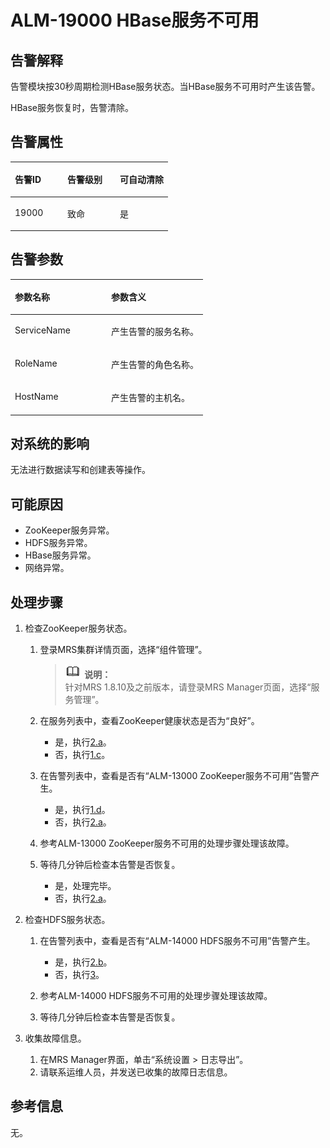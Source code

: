 # ALM-19000 HBase服务不可用<a name="ZH-CN_TOPIC_0191883110"></a>

## 告警解释<a name="zh-cn_topic_0191813964_section18389930"></a>

告警模块按30秒周期检测HBase服务状态。当HBase服务不可用时产生该告警。

HBase服务恢复时，告警清除。

## 告警属性<a name="zh-cn_topic_0191813964_section31291646"></a>

<a name="zh-cn_topic_0191813964_table57434139"></a>
<table><thead align="left"><tr id="zh-cn_topic_0191813964_row461342"><th class="cellrowborder" valign="top" width="33.33333333333333%" id="mcps1.1.4.1.1"><p id="zh-cn_topic_0191813964_p37368736"><a name="zh-cn_topic_0191813964_p37368736"></a><a name="zh-cn_topic_0191813964_p37368736"></a>告警ID</p>
</th>
<th class="cellrowborder" valign="top" width="33.33333333333333%" id="mcps1.1.4.1.2"><p id="zh-cn_topic_0191813964_p6968762"><a name="zh-cn_topic_0191813964_p6968762"></a><a name="zh-cn_topic_0191813964_p6968762"></a>告警级别</p>
</th>
<th class="cellrowborder" valign="top" width="33.33333333333333%" id="mcps1.1.4.1.3"><p id="zh-cn_topic_0191813964_p27598869"><a name="zh-cn_topic_0191813964_p27598869"></a><a name="zh-cn_topic_0191813964_p27598869"></a>可自动清除</p>
</th>
</tr>
</thead>
<tbody><tr id="zh-cn_topic_0191813964_row20915929"><td class="cellrowborder" valign="top" width="33.33333333333333%" headers="mcps1.1.4.1.1 "><p id="zh-cn_topic_0191813964_p16468652"><a name="zh-cn_topic_0191813964_p16468652"></a><a name="zh-cn_topic_0191813964_p16468652"></a>19000</p>
</td>
<td class="cellrowborder" valign="top" width="33.33333333333333%" headers="mcps1.1.4.1.2 "><p id="zh-cn_topic_0191813964_p58892473"><a name="zh-cn_topic_0191813964_p58892473"></a><a name="zh-cn_topic_0191813964_p58892473"></a>致命</p>
</td>
<td class="cellrowborder" valign="top" width="33.33333333333333%" headers="mcps1.1.4.1.3 "><p id="zh-cn_topic_0191813964_p5560998"><a name="zh-cn_topic_0191813964_p5560998"></a><a name="zh-cn_topic_0191813964_p5560998"></a>是</p>
</td>
</tr>
</tbody>
</table>

## 告警参数<a name="zh-cn_topic_0191813964_section13189358"></a>

<a name="zh-cn_topic_0191813964_table47787675"></a>
<table><thead align="left"><tr id="zh-cn_topic_0191813964_row20947391"><th class="cellrowborder" valign="top" width="50%" id="mcps1.1.3.1.1"><p id="zh-cn_topic_0191813964_p19017142"><a name="zh-cn_topic_0191813964_p19017142"></a><a name="zh-cn_topic_0191813964_p19017142"></a>参数名称</p>
</th>
<th class="cellrowborder" valign="top" width="50%" id="mcps1.1.3.1.2"><p id="zh-cn_topic_0191813964_p63993496"><a name="zh-cn_topic_0191813964_p63993496"></a><a name="zh-cn_topic_0191813964_p63993496"></a>参数含义</p>
</th>
</tr>
</thead>
<tbody><tr id="zh-cn_topic_0191813964_row16090703"><td class="cellrowborder" valign="top" width="50%" headers="mcps1.1.3.1.1 "><p id="zh-cn_topic_0191813964_p28278595"><a name="zh-cn_topic_0191813964_p28278595"></a><a name="zh-cn_topic_0191813964_p28278595"></a>ServiceName</p>
</td>
<td class="cellrowborder" valign="top" width="50%" headers="mcps1.1.3.1.2 "><p id="zh-cn_topic_0191813964_p8864859"><a name="zh-cn_topic_0191813964_p8864859"></a><a name="zh-cn_topic_0191813964_p8864859"></a>产生告警的服务名称。</p>
</td>
</tr>
<tr id="zh-cn_topic_0191813964_row12674872"><td class="cellrowborder" valign="top" width="50%" headers="mcps1.1.3.1.1 "><p id="zh-cn_topic_0191813964_p20031746"><a name="zh-cn_topic_0191813964_p20031746"></a><a name="zh-cn_topic_0191813964_p20031746"></a>RoleName</p>
</td>
<td class="cellrowborder" valign="top" width="50%" headers="mcps1.1.3.1.2 "><p id="zh-cn_topic_0191813964_p11958757"><a name="zh-cn_topic_0191813964_p11958757"></a><a name="zh-cn_topic_0191813964_p11958757"></a>产生告警的角色名称。</p>
</td>
</tr>
<tr id="zh-cn_topic_0191813964_row40519951"><td class="cellrowborder" valign="top" width="50%" headers="mcps1.1.3.1.1 "><p id="zh-cn_topic_0191813964_p60890569"><a name="zh-cn_topic_0191813964_p60890569"></a><a name="zh-cn_topic_0191813964_p60890569"></a>HostName</p>
</td>
<td class="cellrowborder" valign="top" width="50%" headers="mcps1.1.3.1.2 "><p id="zh-cn_topic_0191813964_p33189039"><a name="zh-cn_topic_0191813964_p33189039"></a><a name="zh-cn_topic_0191813964_p33189039"></a>产生告警的主机名。</p>
</td>
</tr>
</tbody>
</table>

## 对系统的影响<a name="zh-cn_topic_0191813964_section51595365"></a>

无法进行数据读写和创建表等操作。

## 可能原因<a name="zh-cn_topic_0191813964_section61705107"></a>

-   ZooKeeper服务异常。
-   HDFS服务异常。
-   HBase服务异常。
-   网络异常。

## 处理步骤<a name="zh-cn_topic_0191813964_section18475057"></a>

1.  检查ZooKeeper服务状态。
    1.  登录MRS集群详情页面，选择“组件管理”。

        >![](public_sys-resources/icon-note.gif) **说明：**   
        >针对MRS 1.8.10及之前版本，请登录MRS Manager页面，选择“服务管理”。  

    2.  在服务列表中，查看ZooKeeper健康状态是否为“良好”。
        -   是，执行[2.a](#zh-cn_topic_0191813964_aalm-19000_mmccppss_hdfs)。
        -   否，执行[1.c](#zh-cn_topic_0191813964_aalm-19000_mmccppss_alm-53004)。

    3.  <a name="zh-cn_topic_0191813964_aalm-19000_mmccppss_alm-53004"></a>在告警列表中，查看是否有“ALM-13000 ZooKeeper服务不可用”告警产生。
        -   是，执行[1.d](#zh-cn_topic_0191813964_aalm-19000_mmccppss_process)。
        -   否，执行[2.a](#zh-cn_topic_0191813964_aalm-19000_mmccppss_hdfs)。

    4.  <a name="zh-cn_topic_0191813964_aalm-19000_mmccppss_process"></a>参考ALM-13000 ZooKeeper服务不可用的处理步骤处理该故障。
    5.  等待几分钟后检查本告警是否恢复。
        -   是，处理完毕。
        -   否，执行[2.a](#zh-cn_topic_0191813964_aalm-19000_mmccppss_hdfs)。

2.  检查HDFS服务状态。
    1.  <a name="zh-cn_topic_0191813964_aalm-19000_mmccppss_hdfs"></a>在告警列表中，查看是否有“ALM-14000 HDFS服务不可用”告警产生。
        -   是，执行[2.b](#zh-cn_topic_0191813964_alm)。
        -   否，执行[3](#zh-cn_topic_0191813964_li572522141314)。

    2.  <a name="zh-cn_topic_0191813964_alm"></a>参考ALM-14000 HDFS服务不可用的处理步骤处理该故障。
    3.  等待几分钟后检查本告警是否恢复。

3.  <a name="zh-cn_topic_0191813964_li572522141314"></a>收集故障信息。
    1.  在MRS Manager界面，单击“系统设置 \> 日志导出”。
    2.  请联系运维人员，并发送已收集的故障日志信息。


## 参考信息<a name="zh-cn_topic_0191813964_section32057793"></a>

无。

